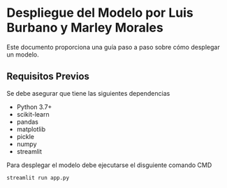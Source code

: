 # Despliegue del Modelo por Luis Burbano y Marley Morales

Este documento proporciona una guía paso a paso sobre cómo desplegar un modelo.

## Requisitos Previos

Se debe asegurar que tiene las siguientes dependencias

- Python 3.7+
- scikit-learn
- pandas
- matplotlib
- pickle
- numpy
- streamlit
  
Para desplegar el modelo debe ejecutarse el disguiente comando CMD

```bash
streamlit run app.py
